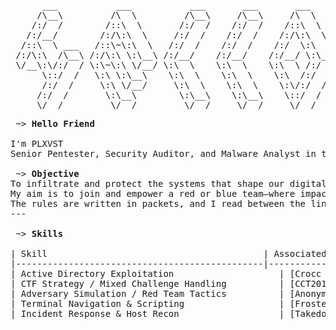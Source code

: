 <pre>
      ___           ___           ___       ___       ___     
     /\__\         /\  \         /\__\     /\__\     /\  \    
    /:/  /        /::\  \       /:/  /    /:/  /    /::\  \   
   /:/__/        /:/\:\  \     /:/  /    /:/  /    /:/\:\  \  
  /::\  \ ___   /::\~\:\  \   /:/  /    /:/  /    /:/  \:\  \ 
 /:/\:\  /\__\ /:/\:\ \:\__\ /:/__/    /:/__/    /:/__/ \:\__\
 \/__\:\/:/  / \:\~\:\ \/__/ \:\  \    \:\  \    \:\  \ /:/  /
      \::/  /   \:\ \:\__\    \:\  \    \:\  \    \:\  /:/  / 
      /:/  /     \:\ \/__/     \:\  \    \:\  \    \:\/:/  /  
     /:/  /       \:\__\        \:\__\    \:\__\    \::/  /   
     \/__/         \/__/         \/__/     \/__/     \/__/    
</pre>

<pre>
 ~> <strong>Hello Friend</strong>

I'm PLXVST
Senior Pentester, Security Auditor, and Malware Analyst in the making.   

 ~> <strong>Objective</strong>
To infiltrate and protect the systems that shape our digital world.  
My aim is to join and empower a red or blue team—where impact matters.  
The rules are written in packets, and I read between the lines.
---

 ~> <strong>Skills</strong>

| Skill                                         | Associated Project                                                            |
|-----------------------------------------------|-------------------------------------------------------------------------------|
| Active Directory Exploitation                    | [Crocc Crew](https://tryhackme.com/room/crocccrew)                         |
| CTF Strategy / Mixed Challenge Handling          | [CCT2019](https://tryhackme.com/room/cct2019)                              |
| Adversary Simulation / Red Team Tactics          | [Anonymous Playground](https://tryhackme.com/room/anonymousplayground)     |
| Terminal Navigation & Scripting                  | [Frosteau Busy with Vim](https://tryhackme.com/room/busyvimfrosteau)       |
| Incident Response & Host Recon                   | [Takedown](https://tryhackme.com/room/takedown)                            |


</pre>
